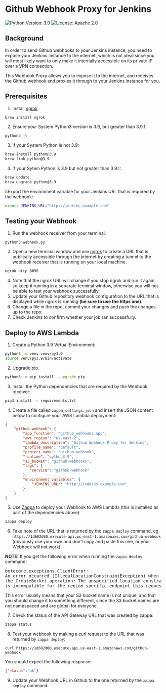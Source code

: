 # Github Webhook Proxy for Jenkins

[![Python Version: 3.9](
https://img.shields.io/badge/Python%20application-v3.9-blue
)](https://www.python.org/downloads/release/python-3913/)
[![License: Apache 2.0](
https://img.shields.io/github/license/ashleykleynhans/github-webhook-jenkins?ts=300
)](https://opensource.org/licenses/GPL-3.0)

## Background

In order to send Github webhooks to your Jenkins instance, you need to expose your
Jenkins instance to the internet, which is not ideal since you will most likely want
to only make it internally accessible on its private IP over a VPN connection.

This Webhook Proxy allows you to expose it to the internet, and receives the Github
webhook and proxies it through to your Jenkins instance for you.

## Prerequisites

1. Install [ngrok](https://ngrok.com/).
```bash
brew install ngrok
```
2. Ensure your System Python3 version is 3.9, but greater than 3.9.1.
```bash
python3 -V
```
3. If your System Python is not 3.9:
```bash
brew install python@3.9
brew link python@3.9
```
4. If your Sytem Python is 3.9 but not greater than 3.9.1:
```bash
brew update
brew upgrade python@3.9
```
5Export the environment variable for your Jenkins URL that is required by the webhook:
```bash
export JENKINS_URL="http://jenkins.example.com"
```

## Testing your Webhook

1. Run the webhook receiver from your terminal.
```bash
python3 webhook.py
```
2. Open a new terminal window and use [ngrok](https://ngrok.com/) to create
a URL that is publically accessible through the internet by creating a tunnel
to the webhook receiver that is running on your local machine.
```bash
ngrok http 8090
```
4. Note that the ngrok URL will change if you stop ngrok and run it again,
   so keep it running in a separate terminal window, otherwise you will not
   be able to test your webhook successfully.
5. Update your Github repository  webhook configuration to the URL that is
   displayed while ngrok is running **(be sure to use the https one)**.
6. Change a file in the repo, commit your changes and push the changes up
   to the repo.
7. Check Jenkins to confirm whether your job ran successfully.

## Deploy to AWS Lambda

1. Create a Python 3.9 Virtual Environment:
```bash
python3 -m venv venv/py3.9
source venv/py3.9/bin/activate
```
2. Upgrade pip.
```bash
python3 -m pip install --upgrade pip
```
3. Install the Python dependencies that are required by the Webhook receiver:
```bash
pip3 install -r requirements.txt
```
4. Create a file called `zappa_settings.json` and insert the JSON content below
to configure your AWS Lambda deployment:
```json
{
    "github-webhook": {
        "app_function": "github_webhooks.app",
        "aws_region": "us-east-2",
        "lambda_description": "Github Webhook Proxy for Jenkins",
        "profile_name": "default",
        "project_name": "github-webhook",
        "runtime": "python3.9",
        "s3_bucket": "github-webhooks",
        "tags": {
           "service": "github-webhook"
        },
        "environment_variables": {
            "JENKINS_URL": "http://jenkins.example.com"
        }
    }
}
```
5. Use [Zappa](https://github.com/Zappa/Zappa) to deploy your Webhook
to AWS Lambda (this is installed as part of the dependencies above):
```bash
zappa deploy
```
6. Take note of the URL that is returned by the `zappa deploy` command,
eg. `https://1d602d00.execute-api.us-east-1.amazonaws.com/github-webhook`
   (obviously use your own and don't copy and paste this one, or your
Webhook will not work).

**NOTE:** If you get the following error when running the `zappa deploy` command:

<pre>
botocore.exceptions.ClientError:
An error occurred (IllegalLocationConstraintException) when calling
the CreateBucket operation: The unspecified location constraint
is incompatible for the region specific endpoint this request was sent to.
</pre>

This error usually means that your S3 bucket name is not unique, and that you
should change it to something different, since the S3 bucket names are not
namespaced and are global for everyone.

7. Check the status of the API Gateway URL that was created by zappa:
```bash
zappa status
```
8. Test your webhook by making a curl request to the URL that was returned
by `zappa deploy`:
```
curl https://1d602d00.execute-api.us-east-1.amazonaws.com/github-webhook
```
You should expect the following response:
```json
{"status":"ok"}
```
9. Update your Webhook URL in Github to the one returned by the
`zappa deploy` command.
